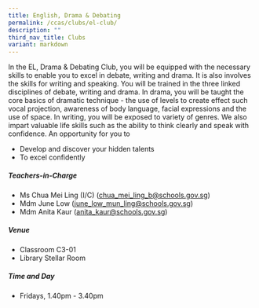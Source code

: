 ```yaml
---
title: English, Drama & Debating
permalink: /ccas/clubs/el-club/
description: ""
third_nav_title: Clubs
variant: markdown
---
```

In the EL, Drama & Debating Club, you will be equipped with the necessary skills to enable you to excel in debate, writing and drama. It is also involves the skills for writing and speaking. 
You will be trained in the three linked disciplines of debate, writing and drama. In drama, you will be taught the core basics of dramatic technique - the use of levels to create effect such vocal projection, awareness of body language, facial expressions and the use of space. In writing, you will be exposed to variety of genres.
We also impart valuable life skills such as the ability to think clearly and speak with confidence. An opportunity for you to

* Develop and discover your hidden talents
* To excel confidently

##### **Teachers-in-Charge**  
* Ms Chua Mei Ling (I/C) (chua_mei_ling_b@schools.gov.sg)
* Mdm June Low (june_low_mun_ling@schools.gov.sg)
* Mdm Anita Kaur (anita_kaur@schools.gov.sg)

##### **Venue**
* Classroom C3-01
* Library Stellar Room

##### **Time and Day**
* Fridays, 1.40pm - 3.40pm